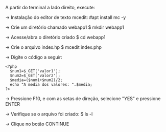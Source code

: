A partir do terminal a lado direito, execute:

-> Instalação do editor de texto mcedit:
    #apt install mc -y

-> Crie um diretório chamado webapp1
    $ mkdir webapp1

-> Acesse/abra o diretório criado
    $ cd webapp1

-> Crie o arquivo index.hp
    $ mcedit index.php

-> Digite o código a seguir:

    <?php
      $num1=$_GET['valor1'];
      $num2=$_GET['valor2'];
      $media=($num1+$num2)/2;
      echo "A media dos valores: ".$media;
    ?>

-> Pressione F10, e com as setas de direção, selecione "YES" e pressione ENTER

-> Verifique se o arquivo foi criado:
    $ ls -l
    
-> Clique no botão CONTINUE
